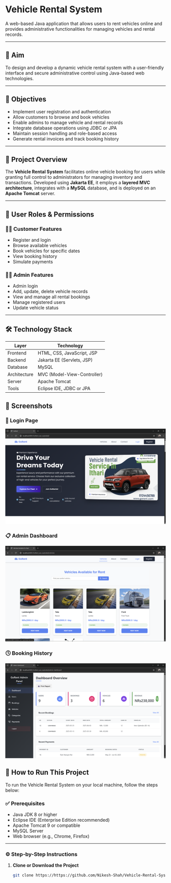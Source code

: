 # Vehicle Rental System

A web-based Java application that allows users to rent vehicles online and provides administrative functionalities for managing vehicles and rental records.

---

## 🚀 Aim

To design and develop a dynamic vehicle rental system with a user-friendly interface and secure administrative control using Java-based web technologies.

---

## 🎯 Objectives

- Implement user registration and authentication
- Allow customers to browse and book vehicles
- Enable admins to manage vehicle and rental records
- Integrate database operations using JDBC or JPA
- Maintain session handling and role-based access
- Generate rental invoices and track booking history

---

## 📝 Project Overview

The **Vehicle Rental System** facilitates online vehicle booking for users while granting full control to administrators for managing inventory and transactions. Developed using **Jakarta EE**, it employs a **layered MVC architecture**, integrates with a **MySQL** database, and is deployed on an **Apache Tomcat** server.

---

## 👥 User Roles & Permissions

### 🧑‍💼 Customer Features

- Register and login
- Browse available vehicles
- Book vehicles for specific dates
- View booking history
- Simulate payments

### 👨‍💻 Admin Features

- Admin login
- Add, update, delete vehicle records
- View and manage all rental bookings
- Manage registered users
- Update vehicle status

---

## 🛠️ Technology Stack

| Layer      | Technology                     |
|------------|---------------------------------|
| Frontend   | HTML, CSS, JavaScript, JSP      |
| Backend    | Jakarta EE (Servlets, JSP)      |
| Database   | MySQL                           |
| Architecture | MVC (Model-View-Controller)  |
| Server     | Apache Tomcat                   |
| Tools      | Eclipse IDE, JDBC or JPA        |

## 📸 Screenshots

### 🔐 Login Page
![Landing Page](screenshots/home.png)

### 📋 Admin Dashboard
![Vehicle list](screenshots/vehicle.png)

### 🕓 Booking History
![Admin Dashboard](screenshots/Admin.png)

## 🧪 How to Run This Project

To run the Vehicle Rental System on your local machine, follow the steps below:

### ✅ Prerequisites

- Java JDK 8 or higher
- Eclipse IDE (Enterprise Edition recommended)
- Apache Tomcat 9 or compatible
- MySQL Server
- Web browser (e.g., Chrome, Firefox)

---

### ⚙️ Step-by-Step Instructions

1. **Clone or Download the Project**

   ```bash
   git clone https://https://github.com/Nikesh-Shah/Vehicle-Rental-System.git

